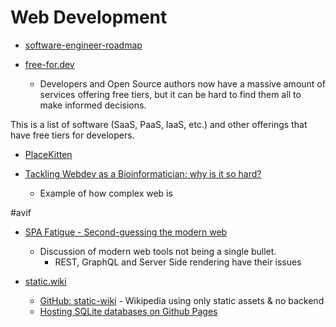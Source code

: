 Web Development
===============

* [software-engineer-roadmap](https://github.com/articat18/software-engineer-roadmap)


* [free-for.dev](https://free-for.dev/)
    * Developers and Open Source authors now have a massive amount of services offering free tiers, but it can be hard to find them all to make informed decisions.

This is a list of software (SaaS, PaaS, IaaS, etc.) and other offerings that have free tiers for developers.

* [PlaceKitten](https://placekitten.com/)

* [Tackling Webdev as a Bioinformatician: why is it so hard?](https://jessimekirk.com/blog/web_for_biofx/)
    * Example of how complex web is

#avif


* [SPA Fatigue - Second-guessing the modern web](https://macwright.com/2020/05/10/spa-fatigue.html)
    * Discussion of modern web tools not being a single bullet.
        * REST, GraphQL and Server Side rendering have their issues

* [static.wiki](http://static.wiki/)
    * [GitHub: static-wiki](https://github.com/segfall/static-wiki) - Wikipedia using only static assets & no backend
    * [Hosting SQLite databases on Github Pages](https://phiresky.netlify.app/blog/2021/hosting-sqlite-databases-on-github-pages/)
